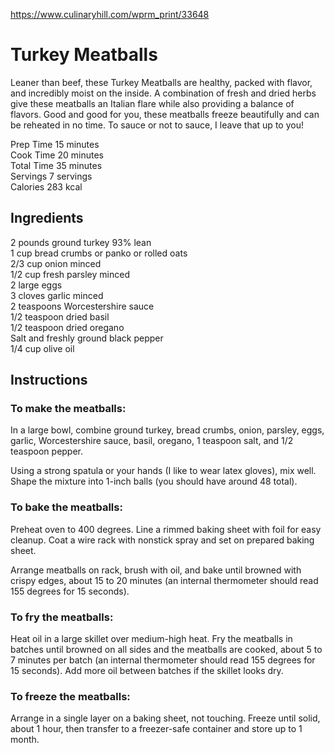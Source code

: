 https://www.culinaryhill.com/wprm_print/33648

# Turkey Meatballs

Leaner than beef, these Turkey Meatballs are healthy, packed with flavor, and incredibly moist on the inside. A combination of fresh and dried herbs give these meatballs an Italian flare while also providing a balance of flavors. Good and good for you, these meatballs freeze beautifully and can be reheated in no time. To sauce or not to sauce, I leave that up to you!


Prep Time 15 minutes  
Cook Time 20 minutes  
Total Time 35 minutes  
Servings 7 servings  
Calories 283 kcal  


## Ingredients  
2 pounds ground turkey 93% lean  
1 cup bread crumbs or panko or rolled oats  
2/3 cup onion minced  
1/2 cup fresh parsley minced  
2 large eggs  
3 cloves garlic minced  
2 teaspoons Worcestershire sauce  
1/2 teaspoon dried basil  
1/2 teaspoon dried oregano  
Salt and freshly ground black pepper  
1/4 cup olive oil  


## Instructions  
### To make the meatballs:  
In a large bowl, combine ground turkey, bread crumbs, onion, parsley, eggs, garlic, Worcestershire sauce, basil, oregano, 1 teaspoon salt, and 1/2 teaspoon pepper. 

Using a strong spatula or your hands (I like to wear latex gloves), mix well. Shape the mixture into 1-inch balls (you should have around 48 total).

### To bake the meatballs:  
Preheat oven to 400 degrees. Line a rimmed baking sheet with foil for easy cleanup. Coat a wire rack with nonstick spray and set on prepared baking sheet.

Arrange meatballs on rack, brush with oil, and bake until browned with crispy edges, about 15 to 20 minutes (an internal thermometer should read 155 degrees for 15 seconds).

### To fry the meatballs:  
Heat oil in a large skillet over medium-high heat. Fry the meatballs in batches until browned on all sides and the meatballs are cooked, about 5 to 7 minutes per batch (an internal thermometer should read 155 degrees for 15 seconds). Add more oil between batches if the skillet looks dry.

### To freeze the meatballs:  
Arrange in a single layer on a baking sheet, not touching. Freeze until solid, about 1 hour, then transfer to a freezer-safe container and store up to 1 month.


